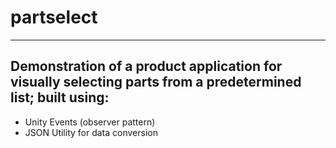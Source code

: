 # partselect
---

## ​Demonstration of a product application  for visually selecting parts from a predetermined list; built using:
- Unity Events (observer pattern)
- JSON Utility for data conversion